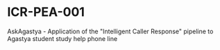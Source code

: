 # ICR-PEA-001
AskAgastya - Application of the "Intelligent Caller Response" pipeline to Agastya student study help phone line
